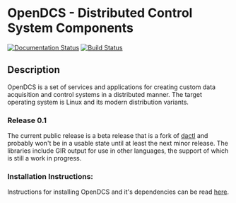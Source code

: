 # OpenDCS - Distributed Control System Components
[![Documentation Status](https://readthedocs.org/projects/dactl/badge/?version=latest)](https://readthedocs.org/projects/dactl/?badge=latest)
[![Build Status](https://travis-ci.org/coanda/dactl.svg)](https://travis-ci.org/coanda/dactl)

## Description

OpenDCS is a set of services and applications for creating custom data
acquisition and control systems in a distributed manner. The target operating
system is Linux and its modern distribution variants.

### Release 0.1

The current public release is a beta release that is a fork of
[dactl](https://github.com/coanda/dactl) and probably won't be in a usable
state until at least the next minor release. The libraries include GIR output
for use in other languages, the support of which is still a work in progress.

### Installation Instructions:

Instructions for installing OpenDCS and it's dependencies can be read
[here](https://dactl.readthedocs.org/en/latest/setup.html).
